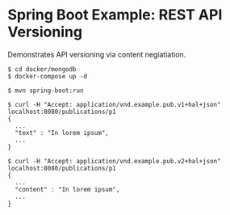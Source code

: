 # Spring Boot Example: REST API Versioning

Demonstrates API versioning via content negiatiation.

```
$ cd docker/mongodb
$ docker-compose up -d
```

```
$ mvn spring-boot:run
```

```
$ curl -H "Accept: application/vnd.example.pub.v1+hal+json" localhost:8080/publications/p1
{
  ...
  "text" : "In lorem ipsum",
  ...
}
```

```
$ curl -H "Accept: application/vnd.example.pub.v2+hal+json" localhost:8080/publications/p1
{
  ...
  "content" : "In lorem ipsum",
  ...
}
```
